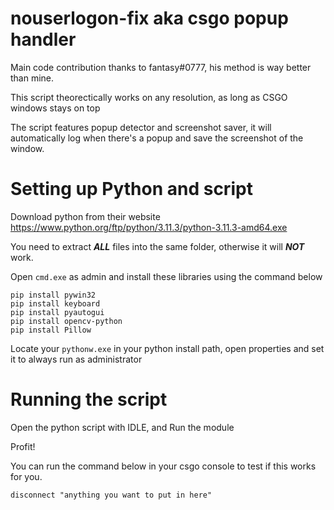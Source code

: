 # nouserlogon-fix aka csgo popup handler

Main code contribution thanks to fantasy#0777, his method is way better than mine.

This script theorectically works on any resolution, as long as CSGO windows stays on top

The script features popup detector and screenshot saver, it will automatically log when there's a popup and save the screenshot of the window.

# Setting up Python and script

Download python from their website
https://www.python.org/ftp/python/3.11.3/python-3.11.3-amd64.exe

You need to extract **_ALL_** files into the same folder, otherwise it will **_NOT_** work.


Open `cmd.exe` as admin and install these libraries using the command below
```
pip install pywin32
pip install keyboard
pip install pyautogui
pip install opencv-python
pip install Pillow
```
Locate your `pythonw.exe` in your python install path, open properties and set it to always run as administrator

# Running the script

Open the python script with IDLE, and Run the module

Profit!

You can run the command below in your csgo console to test if this works for you.
```
disconnect "anything you want to put in here"
```
